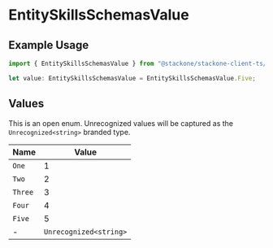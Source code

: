 # EntitySkillsSchemasValue

## Example Usage

```typescript
import { EntitySkillsSchemasValue } from "@stackone/stackone-client-ts/sdk/models/shared";

let value: EntitySkillsSchemasValue = EntitySkillsSchemasValue.Five;
```

## Values

This is an open enum. Unrecognized values will be captured as the `Unrecognized<string>` branded type.

| Name                   | Value                  |
| ---------------------- | ---------------------- |
| `One`                  | 1                      |
| `Two`                  | 2                      |
| `Three`                | 3                      |
| `Four`                 | 4                      |
| `Five`                 | 5                      |
| -                      | `Unrecognized<string>` |